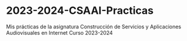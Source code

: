 # 2023-2024-CSAAI-Practicas
Mis prácticas de la asignatura Construcción de Servicios y Aplicaciones Audiovisuales en Internet Curso 2023-2024